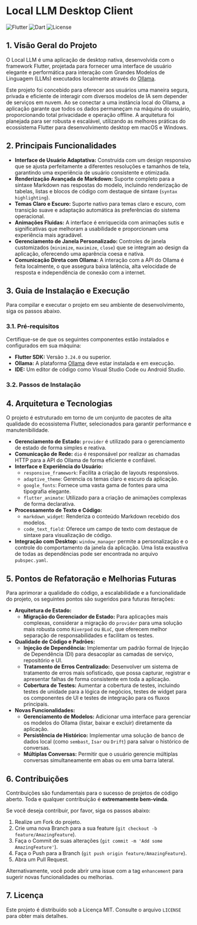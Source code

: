 # Local LLM Desktop Client

![Flutter](https://img.shields.io/badge/Flutter-3.24.0-blue?style=for-the-badge&logo=flutter)
![Dart](https://img.shields.io/badge/Dart-3.8.1-blue?style=for-the-badge&logo=dart)
![License](https://img.shields.io/badge/license-MIT-green?style=for-the-badge)

## 1. Visão Geral do Projeto

O Local LLM é uma aplicação de desktop nativa, desenvolvida com o framework Flutter, projetada para fornecer uma interface de usuário elegante e performática para interação com Grandes Modelos de Linguagem (LLMs) executados localmente através do
[Ollama](https://ollama.ai/).

Este projeto foi concebido para oferecer aos usuários uma maneira segura, privada e eficiente de interagir com diversos modelos de IA sem depender de serviços em nuvem.
Ao se conectar a uma instância local do Ollama, a aplicação garante que todos os dados permaneçam na máquina do usuário,
proporcionando total privacidade e operação offline.
A arquitetura foi planejada para ser robusta e escalável,
utilizando as melhores práticas do ecossistema Flutter para desenvolvimento desktop em macOS e Windows.

## 2. Principais Funcionalidades

- **Interface de Usuário Adaptativa:** Construída com um design responsivo que se ajusta perfeitamente a diferentes resoluções e tamanhos de tela,
garantindo uma experiência de usuário consistente e otimizada.
- **Renderização Avançada de Markdown:** Suporte completo para a sintaxe Markdown nas respostas do modelo,
incluindo renderização de tabelas, listas e blocos de código com destaque de sintaxe (`syntax highlighting`).
- **Temas Claro e Escuro:** Suporte nativo para temas claro e escuro,
com transição suave e adaptação automática às preferências do sistema operacional.
- **Animações Fluidas:** A interface é enriquecida com animações sutis e significativas que melhoram a usabilidade
e proporcionam uma experiência mais agradável.
- **Gerenciamento de Janela Personalizado:** Controles de janela customizados (`minimize`, `maximize`, `close`)
que se integram ao design da aplicação, oferecendo uma aparência coesa e nativa.
- **Comunicação Direta com Ollama:** A interação com a API do Ollama é feita localmente,
o que assegura baixa latência, alta velocidade de resposta e independência de conexão com a internet.

## 3. Guia de Instalação e Execução

Para compilar e executar o projeto em seu ambiente de desenvolvimento,
siga os passos abaixo.

### 3.1. Pré-requisitos

Certifique-se de que os seguintes componentes estão instalados e configurados em sua máquina:

- **Flutter SDK:** Versão `3.24.0` ou superior.
- **Ollama:** A plataforma [Ollama](https://ollama.ai/) deve estar instalada e em execução.
- **IDE:** Um editor de código como Visual Studio Code ou Android Studio.

### 3.2. Passos de Instalação



## 4. Arquitetura e Tecnologias

O projeto é estruturado em torno de um conjunto de pacotes de alta qualidade do ecossistema Flutter,
selecionados para garantir performance e manutenibilidade.

- **Gerenciamento de Estado:** `provider` é utilizado para o gerenciamento de estado de forma simples e reativa.
- **Comunicação de Rede:** `dio` é responsável por realizar as chamadas HTTP para a API do Ollama de forma eficiente e confiável.
- **Interface e Experiência do Usuário:**
  - `responsive_framework`: Facilita a criação de layouts responsivos.
  - `adaptive_theme`: Gerencia os temas claro e escuro da aplicação.
  - `google_fonts`: Fornece uma vasta gama de fontes para uma tipografia elegante.
  - `flutter_animate`: Utilizado para a criação de animações complexas de forma declarativa.
- **Processamento de Texto e Código:**
  - `markdown_widget`: Renderiza o conteúdo Markdown recebido dos modelos.
  - `code_text_field`: Oferece um campo de texto com destaque de sintaxe para visualização de código.
- **Integração com Desktop:** `window_manager` permite a personalização e o controle do comportamento da janela da aplicação.
Uma lista exaustiva de todas as dependências pode ser encontrada no arquivo `pubspec.yaml`.

## 5. Pontos de Refatoração e Melhorias Futuras

Para aprimorar a qualidade do código, a escalabilidade e a funcionalidade do projeto,
os seguintes pontos são sugeridos para futuras iterações:

- **Arquitetura de Estado:**
  - **Migração do Gerenciador de Estado:** Para aplicações mais complexas,
    considerar a migração do `provider` para uma solução mais robusta como `Riverpod` ou `BLoC`,
    que oferecem melhor separação de responsabilidades e facilitam os testes.
- **Qualidade de Código e Padrões:**
  - **Injeção de Dependência:** Implementar um padrão formal de Injeção de Dependência (DI)
    para desacoplar as camadas de serviço, repositório e UI.
  - **Tratamento de Erros Centralizado:** Desenvolver um sistema de tratamento de erros mais sofisticado,
    que possa capturar, registrar e apresentar falhas de forma consistente em toda a aplicação.
  - **Cobertura de Testes:** Aumentar a cobertura de testes, incluindo testes de unidade para a lógica de negócios,
    testes de widget para os componentes de UI e testes de integração para os fluxos principais.
- **Novas Funcionalidades:**
  - **Gerenciamento de Modelos:** Adicionar uma interface para gerenciar os modelos do Ollama
    (listar, baixar e excluir) diretamente da aplicação.
  - **Persistência de Histórico:** Implementar uma solução de banco de dados local
    (como `sembast`, `Isar` ou `Drift`) para salvar o histórico de conversas.
  - **Múltiplas Conversas:** Permitir que o usuário gerencie múltiplas conversas simultaneamente
    em abas ou em uma barra lateral.

## 6. Contribuições

Contribuições são fundamentais para o sucesso de projetos de código aberto.
Toda e qualquer contribuição é **extremamente bem-vinda**.

Se você deseja contribuir, por favor, siga os passos abaixo:

1. Realize um Fork do projeto.
2. Crie uma nova Branch para a sua feature (`git checkout -b feature/AmazingFeature`).
3. Faça o Commit de suas alterações (`git commit -m 'Add some AmazingFeature'`).
4. Faça o Push para a Branch (`git push origin feature/AmazingFeature`).
5. Abra um Pull Request.

Alternativamente, você pode abrir uma issue com a tag `enhancement` para sugerir novas funcionalidades ou melhorias.

## 7. Licença

Este projeto é distribuído sob a Licença MIT.
Consulte o arquivo `LICENSE` para obter mais detalhes.

